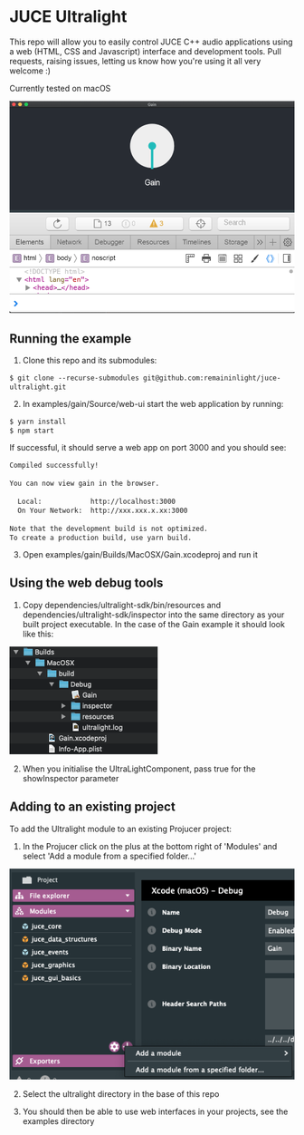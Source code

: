 # JUCE Ultralight

This repo will allow you to easily control JUCE C++ audio applications using a web (HTML, CSS and Javascript) interface and development tools. Pull requests, raising issues, letting us know how you're using it all very welcome :)

Currently tested on macOS

![Gain example](docs/img/gain_example.png "Gain example")

## Running the example

1) Clone this repo and its submodules:
```
$ git clone --recurse-submodules git@github.com:remaininlight/juce-ultralight.git
```

2) In examples/gain/Source/web-ui start the web application by running:
```
$ yarn install
$ npm start
```
If successful, it should serve a web app on port 3000 and you should see:
```
Compiled successfully!

You can now view gain in the browser.

  Local:            http://localhost:3000
  On Your Network:  http://xxx.xxx.x.xx:3000

Note that the development build is not optimized.
To create a production build, use yarn build.
```

3) Open examples/gain/Builds/MacOSX/Gain.xcodeproj and run it

## Using the web debug tools

1) Copy dependencies/ultralight-sdk/bin/resources and dependencies/ultralight-sdk/inspector into the same directory as your built project executable. In the case of the Gain example it should look like this:

![Debug tools](docs/img/debug_tools.png "Debug tools")

2) When you initialise the UltraLightComponent, pass true for the showInspector parameter

## Adding to an existing project

To add the Ultralight module to an existing Projucer project:

1) In the Projucer click on the plus at the bottom right of 'Modules' and select 'Add a module from a specified folder...'

![Add a module](docs/img/add_a_module.png "Add a module")

2) Select the ultralight directory in the base of this repo

3) You should then be able to use web interfaces in your projects, see the examples directory
